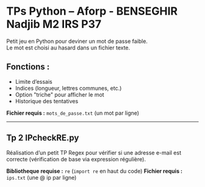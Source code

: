 # TPs Python – Aforp - BENSEGHIR Nadjib M2 IRS P37

Petit jeu en Python pour deviner un mot de passe faible.  
Le mot est choisi au hasard dans un fichier texte.

## Fonctions :
- Limite d’essais  
- Indices (longueur, lettres communes, etc.)  
- Option "triche" pour afficher le mot  
- Historique des tentatives  

**Fichier requis :** `mots_de_passe.txt` (un mot par ligne)

---

## Tp 2 IPcheckRE.py

Réalisation d’un petit TP Regex pour vérifier si une adresse e-mail est correcte (vérification de base via expression régulière).

**Bibliotheque requise :** `re` (`import re` en haut du code)
**Fichier requis :** `ips.txt` (une @ ip par ligne)

